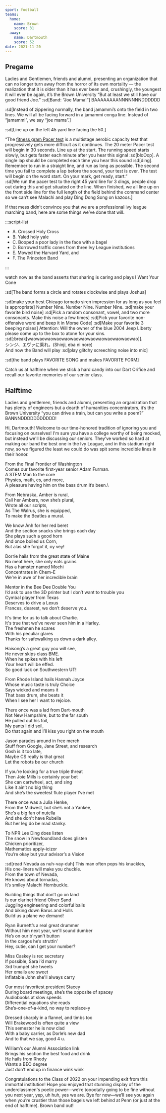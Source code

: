 ```yaml
---
sport: football
teams:
  home:
    name: Brown
    score: 31
  away:
    name: Dartmouth
    score: 52
date: 2021-11-20
---
```


## Pregame

Ladies and Gentlemen, friends and alumni, presenting an organization that can no longer turn away from the horror of its own mortality — the realization that it is older than it has ever been and, crushingly, the youngest it will ever be again, it’s the Brown University “But at least we still have our good friend Joe.” :sd[Band: “Joe Mama!”] BAAAAAAAANNNNNNNDDDDDD

:sd[Instead of zippering normally, the band jamammi’s onto the field in two lines. We will all be facing forward in a jamammi conga line. Instead of “jamammi”, we say “joe mama”.]

:sd[Line up on the left 45 yard line facing the 50.]

“The [fitness gram Pacer test](https://www.youtube.com/watch?v=Y82jDHRrswc) is a multistage aerobic capacity test that progressively gets more difficult as it continues. The 20 meter Pacer test will begin in 30 seconds. Line up at the start. The running speed starts slowly, but gets faster each minute after you hear this signal :sd[bloOop]. A single lap should be completed each time you hear this sound :sd[ding]. Remember to run in a straight line, and run as long as possible. The second time you fail to complete a lap before the sound, your test is over. The test will begin on the word start. On your mark, get ready, start.”\
:sd[We run the pacer test to the right 45 yard line for 3 dings, people drop out during this and get situated on the line. When finished, we all line up on the front side line for the full length of the field behind the command center so we can’t see Malachi and play Ding Dong Song on kazoos.]

If that mess didn’t convince you that we are a professional ivy league marching band, here are some things we’ve done that will.

:::script-list

- A. Crossed Holy Cross
- B. Yaled holy yale
- C. Booped a poor lady in the face with a bagel
- D. Borrowed traffic cones from three Ivy League institutions
- E. Mowed the Harvard Yard, and
- F. The Princeton Band

:::

watch now as the band asserts that sharing is caring and plays I Want Your Cone

:sd[The band forms a circle and rotates clockwise and plays Joshua]

:sd[make your best Chicago tornado siren impression for as long as you feel is appropriate] Number Nine. Number Nine. Number Nine. :sd[make your favorite bird noise] :sd[Pick a random consonant, vowel, and two more consonants. Make this noise a few times] :sd[Pick your favorite non-offensive word and beep it in Morse Code] :sd[Make your favorite 3 beeping noises] Attention: Will the owner of the blue 2004 Jeep Liberty please come up to the box to atone for your sins. :sd[:break[waowaowaowaowaowaowaowaowaowaowaowaowao]].\
シンジ、エヴァに乗れ。(Shinji, eba ni nore)\
And now the Band will play :sd[play glitchy screeching noise into mic]

:sd[the band plays FAVORITE SONG and makes FAVORITE FORM]

Catch us at halftime when we stick a hard candy into our Dart Orifice and recall our favorite memories of our senior class.

## Halftime

Ladies and gentlemen, friends and alumni, presenting an organization that has plenty of engineers but a dearth of humanities concentrators, it’s the Brown University “you can drive a train, but can you write a poem?” BANNNDDDDDDDDDDD!

Hi, Dartmouth! Welcome to our time-honored tradition of ignoring you and focusing on ourselves! I'm sure you have a college worthy of being mocked, but instead we'll be discussing our seniors. They’ve worked so hard at making our band the best one in the Ivy League, and in this stadium right now, so we figured the least we could do was spit some incredible lines in their honor.

From the Final Frontier of Washington\
Comes our favorite first-year senior Adam Furman.\
A STEM Man to the core\
Physics, math, cs, and more,\
A pleasure having him on the bass drum it’s been.\

From Nebraska, Amber is rural,\
Call her Ambers, now she’s plural,\
Wrote all our scripts,\
As The Walrus, she is equipped,\
To make the Beatles a mural.

We know Ánh for her red beret\
And the section snacks she brings each day\
She plays such a good horn\
And once boiled us Corn, \
But alas she forgot it, oy vey!

Dorrie hails from the great state of Maine\
No meat here, she only eats grains\
Has a hamster named Mochi\
Concentrates in Chem-E\
We’re in awe of her incredible brain

Mentor in the Bee Dee Double You\
I’d ask to use the 3D printer but I don’t want to trouble you\
Cymbal player from Texas\
Deserves to drive a Lexus\
Frances, dearest, we don’t deserve you.

It's time for us to talk about Charlie.\
It's true that we've never seen him in a Harley.\
The freshmen he scares\
With his peculiar glares\
Thanks for safewalking us down a dark alley.

Haisong’s a great guy you will see,\
He never skips class BME.\
When he spikes with his left\
Your heart will be effed.\
So good luck on Southwestern UT!

From Rhode Island hails Hannah Joyce\
Whose music taste is truly Choice\
Says wicked and means it\
That bass drum, she beats it\
When I see her I want to rejoice.

There once was a lad from Dart-mouth\
Not New Hampshire, but to the far south\
He pulled out his foil,\
My pants I did soil,\
Do that again and I’ll kiss you right on the mouth

Jason parades around in free merch\
Stuff from Google, Jane Street, and research\
Gosh is it too late,\
Maybe CS really is that great\
Let the robots be our church

If you’re looking for a true triple threat\
Then Joie Mills is certainly your bet\
She can cartwheel, act, and sing\
Like it ain’t no big thing\
And she’s the sweetest flute player I’ve met

There once was a Julia Henke,\
From the Midwest, but she’s not a Yankee,\
She’s a big fan of nutella\
And she don't have Rubella\
But her leg do be mad stanky.

To NPR Lee Ding does listen\
The snow in Newfoundland does glisten\
Chicken prioritizer,\
Mathematics apply-icizor\
You’re okay but your advisor’s a Vision

:sd[read Nevada as nuh-vay-duh] This man often pops his knuckles,\
His one-liners will make you chuckle.\
From the town of Nevada,\
He knows about tornadas,\
It’s smiley Malachi Hornbuckle.

Building things that don’t go on land\
Is our clarinet friend Oliver Sand\
Juggling engineering and colorful balls\
And biking down Barus and Holls\
Build us a plane we demand!

Ryan Burnett’s a real great drummer\
Without him next year, we'll sound dumber\
He’s on our b'ryan't button\
In the cargos he’s struttin’\
Hey, cutie, can I get your number?

Miss Caskey is rec secretary\
If possible, Sara i’d marry\
3rd trumpet she tweets\
Her emails are sweet\
Inflatable John she'll always carry

Our most favoritest president Stacey\
During board meetings, she’s the opposite of spacey\
Audiobooks at slow speeds\
Differential equations she reads\
She’s-one-of-a-kind, no way to replace-y

Dressed sharply in a flannel, and timbs too\
Will Brakewood is often quite a view\
This semester he is now clad\
With a baby carrier, as Dorle’s new dad\
And to that we say, good 4 u.

William’s our Alumni Association link\
Brings his section the best food and drink\
He hails from Rhody\
Wants a BEO degree\
Just don’t end up in finance wink wink

Congratulations to the Class of 2022 on your impending exit from this immortal institution! Hope you enjoyed that stunning display of the underclassmen's poetic power—we’re tooootally going to be fine without you next year, yep, uh huh, yes we are. Bye for now—we’ll see you again when you’re crustier than those bagels we left behind at Penn (or just at the end of halftime). Brown band out!
